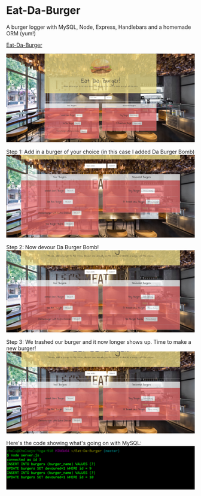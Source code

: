 # Eat-Da-Burger
A burger logger with MySQL, Node, Express, Handlebars and a homemade ORM (yum!)

[Eat-Da-Burger](https://chelseymarie6.github.io/Eat-Da-Burger/)

![Screenshot](/public/assets/img/eat.PNG)

Step 1: Add in a burger of your choice (in this case I added Da Burger Bomb)
![Screenshot](/public/assets/img/submit.PNG)

Step 2: Now devour Da Burger Bomb!
![Screenshot](/public/assets/img/devour.PNG)

Step 3: We trashed our burger and it now longer shows up. Time to make a new burger!
![Screenshot](/public/assets/img/thrownaway.PNG)

Here's the code showing what's going on with MySQL:
![Screenshot](/public/assets/img/code.PNG)
